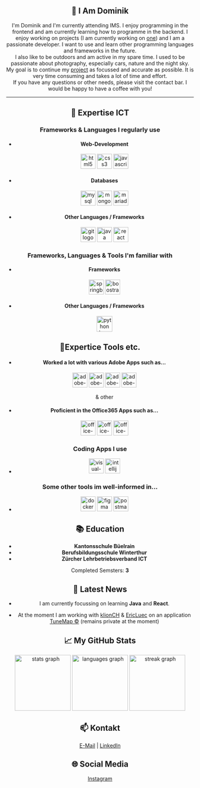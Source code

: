 <h2 align="center">👋 I Am Dominik</h2>
<p align="center">
I'm Dominik and I'm currently attending IMS. I enjoy programming in the frontend and am currently learning how to programme in the backend. I enjoy working on projects (I am currently working on <a href="https://www.github.com/Tune-Map/">one</a>) and I am a passionate developer. I want to use and learn other programming languages and frameworks in the future. <br> I also like to be outdoors and am active in my spare time. I used to be passionate about photography, especially cars, nature and the night sky. <br> My goal is to continue my <a href="https://www.github.com/Tune-Map/">project</a> as focussed and accurate as possible. It is very time consuming and takes a lot of time and effort. <br> If you have any questions or other needs, please visit the contact bar. I would be happy to have a coffee with you!
</p>



---

<h2 align="center">🌟 Expertise ICT</h2>
<h3 align="center">Frameworks & Languages I regularly use</h3>
<div align="center">
  <ul>
    <li>
      <h4>Web-Development</h4>
  <!-- HTML -->
  <img src="https://cdn.jsdelivr.net/gh/devicons/devicon/icons/html5/html5-original.svg" height="40" alt="html5 logo"  />
  <!-- CSS -->
  <img src="https://cdn.jsdelivr.net/gh/devicons/devicon/icons/css3/css3-original.svg" height="40" alt="css3 logo"  />
  <!-- JS -->
  <img src="https://cdn.simpleicons.org/javascript/F7DF1E" height="40" alt="javascript logo"  />
    </li>
    
  <li>
    <h4>Databases</h4>
  <!-- MySQL -->
  <img src="https://upload.wikimedia.org/wikipedia/de/d/dd/MySQL_logo.svg" height="40" alt="mysql logo" />
  <!-- MongoDB -->
  <img src="https://www.svgrepo.com/show/331488/mongodb.svg" height="40" alt="mongodb logo" />
  <!-- MariaDB -->
  <img src="https://mariadb.com/wp-content/uploads/2019/11/mariadb-logo-vertical_blue.svg" height="40" alt="mariadb logo" />
  </li>

  <li>
    <h4>Other Languages / Frameworks</h4>
  <!-- GIT -->
  <img src="https://cdn.jsdelivr.net/gh/devicons/devicon/icons/git/git-original.svg" height="40" alt="git logo"  />
  <!-- JAVA -->
  <img src="https://cdn.jsdelivr.net/gh/devicons/devicon/icons/java/java-original.svg" height="40" alt="java logo"  />
  <!-- REACT -->
  <img src="https://upload.wikimedia.org/wikipedia/commons/a/a7/React-icon.svg" height="40" alt="react logo"  />
  </li>
    </ul>
</div>
  
  <h3 align="center">Frameworks, Languages & Tools I'm familiar with</h3>
  <div align="center">
  <ul>
    <li>
      <h4>Frameworks</h4>
  <!-- SPRINGBOOT -->
  <img src="https://upload.wikimedia.org/wikipedia/commons/7/79/Spring_Boot.svg" height="40" alt="springboot logo" />
  <!-- BOOTSTRAP -->
  <img src="https://upload.wikimedia.org/wikipedia/commons/b/b2/Bootstrap_logo.svg" height="40" alt="boostrap logo" />
    </li>
    <li>
      <h4>Other Languages / Frameworks</h4>
  <!-- PYTHON -->
  <img src="https://cdn3.iconfinder.com/data/icons/logos-and-brands-adobe/512/267_Python-1024.png" height="42" alt="python logo" />
    </li>
    </ul>

  <h2 align="center">🥇Expertice Tools etc.</h2>
  <ul>
    <li>
    <h4>Worked a lot with various Adobe Apps such as...</h4>
  <!-- ADOBE ILLUSTRATOR -->
  <img src="https://upload.wikimedia.org/wikipedia/commons/f/fb/Adobe_Illustrator_CC_icon.svg" height="40" alt="adobe-illustrator logo" />
  <!--ADOBE PHOTOSHOP -->
  <img src="https://upload.wikimedia.org/wikipedia/commons/a/af/Adobe_Photoshop_CC_icon.svg" height="40" alt="adobe-photoshop logo" />
  <!-- ADOBE LIGHTROOM -->
  <img src="https://upload.wikimedia.org/wikipedia/commons/b/b6/Adobe_Photoshop_Lightroom_CC_logo.svg" height="40" alt="adobe-lightroom logo" />
  <!-- ADOBE AFTER EFFECTS -->
  <img src="https://upload.wikimedia.org/wikipedia/commons/c/cb/Adobe_After_Effects_CC_icon.svg" height="40" alt="adobe-after-effects logo" />
  <p>& other</p>
    </li>
    <li>
      <h4>Proficient in the Office365 Apps such as...</h4>
      <img src="https://upload.wikimedia.org/wikipedia/commons/f/fd/Microsoft_Office_Word_%282019%E2%80%93present%29.svg" height="40" alt="office-word logo" />
      <img src="https://upload.wikimedia.org/wikipedia/commons/3/34/Microsoft_Office_Excel_%282019%E2%80%93present%29.svg" height="40" alt="office-ecxel logo" />
      <img src="https://upload.wikimedia.org/wikipedia/commons/0/0d/Microsoft_Office_PowerPoint_%282019%E2%80%93present%29.svg" height="40" alt="office-powerpoint logo" />
    </li>
  </ul>
  <h3>Coding Apps I use</h3>
    <ul>
      <li>
        <img src="https://upload.wikimedia.org/wikipedia/commons/9/9a/Visual_Studio_Code_1.35_icon.svg" height="40" alt="visual-studio-code logo"/>
        <img src="https://upload.wikimedia.org/wikipedia/commons/9/9c/IntelliJ_IDEA_Icon.svg" height="40" alt="intellij idea logo"/>
      </li>
    </ul>
    <h3>Some other tools im well-informed in...</h3>
    <ul>
      <li>
        <img src="https://www.svgrepo.com/show/331370/docker.svg" height="40" alt="docker logo"/>
        <img src="https://upload.wikimedia.org/wikipedia/commons/3/33/Figma-logo.svg" height="40" alt="figma logo"/>
        <img src="https://www.svgrepo.com/show/354202/postman-icon.svg" height="40" alt="postman logo"/>
      </li>
    </ul>
    </div>

<h2 align="center">📚 Education</h2>
<div align="center">
  <ul>
    <li>
  <b>Kantonsschule Büelrain</b><br>
      </li>
    <li>
      <b>Berufsbildungsschule Winterthur</b><br>
    </li>
  <li>
    <b>Zürcher Lehrbetriebsverband ICT</b><br>
  </li>
    </ul>
  Completed Semsters: <b>3</b>
</div>

<h2 align="center">🔭 Latest News</h2>
<ul>
  <li>
<p align="center">
  I am currently focussing on learning <b>Java</b> and <b>React</b>.
</p>
    </li>
  <li>
    <p align="center">
    At the moment I am working with <a href="https://github.com/klionCH">klionCH</a> & <a href="https://github.com/ericluec">EricLuec</a> on an application <a href="https://www.github.com/Tune-Map/">TuneMap ©</a> (remains private at the moment)
    </p>
  </li>
</ul>

<h2 align="center">📈 My GitHub Stats</h2>
<div align="center">
  <img src="https://github-readme-stats.vercel.app/api?username=thats-dominik&hide_title=false&hide_rank=false&show_icons=true&include_all_commits=true&count_private=true&disable_animations=false&theme=dracula&locale=en&hide_border=false&order=1" height="150" alt="stats graph"  />
  <img src="https://github-readme-stats.vercel.app/api/top-langs?username=thats-dominik&locale=en&hide_title=false&layout=compact&card_width=320&langs_count=5&theme=dracula&hide_border=false&order=2" height="150" alt="languages graph"  />
  <img src="https://streak-stats.demolab.com?user=thats-dominik&locale=en&mode=daily&theme=dracula&hide_border=false&border_radius=5&order=3" height="150" alt="streak graph"  />
</div>

<h2 align="center">📫 Kontakt</h2>
<p align="center">
  <a href="mailto:dominik@inseratedispo.ch">E-Mail</a> |
  <a href="https://www.linkedin.com/in/dominik-h%C3%A4mmerle-10956221b/">LinkedIn</a>
</p>

<h2 align="center">🌐 Social Media</h2>
<p align="center">
  <a href="https://www.instagram.com/thats.dominik/">Instagram</a>
</p>
